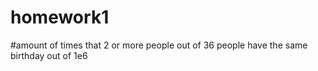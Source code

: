 # homework1
#amount of times that 2 or more people out of 36 people have the same birthday out of 1e6
